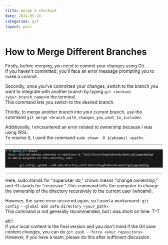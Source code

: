 ```yaml
---
title: merge & checkout
date: 2024-05-16
categories: git
layout: post
---
```

# How to Merge Different Branches
Firstly, before merging, you need to commit your changes using Git.  
If you haven't committed, you'll face an error message prompting you to make a commit.  

Secondly, once you've committed your changes, switch to the branch you want to integrate with another branch by typing `git checkout <your_branch_name>`in the terminal.  
This command lets you switch to the desired branch.  


Thirdly, to merge another branch into your current branch, use the command `git merge <branch_with_changes_you_want_to_include>`.  


Additionally, I encountered an error related to ownership because I was using WSL.  
To resolve it, I used the command `sudo chown -R $(whoami) <path>`.  
<hr>

![ownersip error](/assets/gitimg/ownership_er.png)  
<hr>
Here, sudo stands for "superuser do," chown means "change ownership," and -R stands for "recursive."  
This command tells the computer to change the ownership of the directory recursively to the current user (whoami).  

However, the same error occurred again, so I used a workaround: `git config --global add safe.directory <your_path>`.  
This command is not generally recommended, but I was short on time. T^T

ah!!  
If your local content is the final version and you don't mind if the Git save content changes, you can do `git push --force <your repository>`.  
However, if you have a team, please do this after sufficient discussion.
